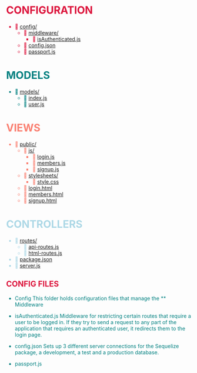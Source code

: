 

<span style='color: crimson;'>

# CONFIGURATION

* :file_folder: [config/](.\Develop\config)
  * :file_folder: [middleware/](.\Develop\config\middleware)
    * :page_facing_up: [isAuthenticated.js](.\Develop\config\middleware\isAuthenticated.js)
  * :page_facing_up: [config.json](.\Develop\config\config.json)
  * :page_facing_up: [passport.js](.\Develop\config\passport.js)

</span>

<span style='color: teal;'>

# MODELS
* :file_folder: [models/](.\Develop\models)
  * :page_facing_up: [index.js](.\Develop\models\index.js)
  * :page_facing_up: [user.js](.\Develop\models\user.js)

<span style='color:salmon'>

# VIEWS

* :file_folder: [public/](.\Develop\public)
  * :file_folder: [js/](.\Develop\public\js)
    * :page_facing_up: [login.js](.\Develop\public\js\login.js)
    * :page_facing_up: [members.js](.\Develop\public\js\members.js)
    * :page_facing_up: [signup.js](.\Develop\public\js\signup.js)
  * :file_folder: [stylesheets/](.\Develop\public\stylesheets)
    * :page_facing_up: [style.css](.\Develop\public\stylesheets\style.css)
  * :file_folder: [login.html](.\Develop\public\login.html)
  * :file_folder: [members.html](.\Develop\public\members.html)
  * :file_folder: [signup.html](.\Develop\public\signup.html)


</span>
<span style='color: lightblue;'>

# CONTROLLERS
* :file_folder: [routes/](.\Develop\routes)
  * :page_facing_up: [api-routes.js](.\Develop\routes\api-routes.js)
  * :page_facing_up: [html-routes.js](.\Develop\routes\html-routes.js)
* :page_facing_up: [package.json](.\Develop\package.json)
* :page_facing_up: [server.js](.\Develop\server.js)
  
</span>

<span style='color: crimson;'>

## CONFIG FILES

</span>

* Config
  This folder holds configuration files that manage the 
** Middleware
 - isAuthenticated.js
Middleware for restricting certain routes that require a user to be logged in. If they try to send a request to any part of the application that requires an authenticated user, it redirects them to the login page.

- config.json 
  Sets up 3 different server connections for the Sequelize package, a development, a test and a production database.

- passport.js
  